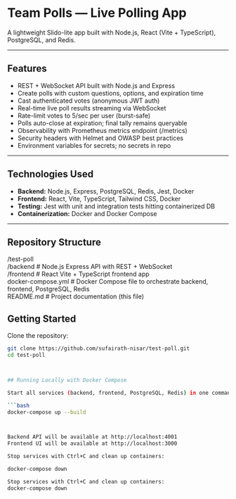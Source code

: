 #  Team Polls — Live Polling App

A lightweight Slido-lite app built with Node.js, React (Vite + TypeScript), PostgreSQL, and Redis.

---

## Features

- REST + WebSocket API built with Node.js and Express
- Create polls with custom questions, options, and expiration time
- Cast authenticated votes (anonymous JWT auth)
- Real-time live poll results streaming via WebSocket
- Rate-limit votes to 5/sec per user (burst-safe)
- Polls auto-close at expiration; final tally remains queryable
- Observability with Prometheus metrics endpoint (/metrics)
- Security headers with Helmet and OWASP best practices
- Environment variables for secrets; no secrets in repo

---

## Technologies Used

- **Backend:** Node.js, Express, PostgreSQL, Redis, Jest, Docker
- **Frontend:** React, Vite, TypeScript, Tailwind CSS, Docker
- **Testing:** Jest with unit and integration tests hitting containerized DB
- **Containerization:** Docker and Docker Compose

---

## Repository Structure

/test-poll  
/backend # Node.js Express API with REST + WebSocket  
/frontend # React Vite + TypeScript frontend app  
docker-compose.yml # Docker Compose file to orchestrate backend, frontend, PostgreSQL, Redis  
README.md # Project documentation (this file)  


## Getting Started

Clone the repository:

```bash
git clone https://github.com/sufairath-nisar/test-poll.git
cd test-poll



## Running Locally with Docker Compose

Start all services (backend, frontend, PostgreSQL, Redis) in one command:

```bash
docker-compose up --build



Backend API will be available at http://localhost:4001
Frontend UI will be available at http://localhost:3000

Stop services with Ctrl+C and clean up containers:

docker-compose down

Stop services with Ctrl+C and clean up containers:
docker-compose down